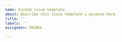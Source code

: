 ```yaml
---
name: Custom issue template
about: Describe this issue template's purpose here.
title: ''
labels: ''
assignees: M41NUL

---
```



